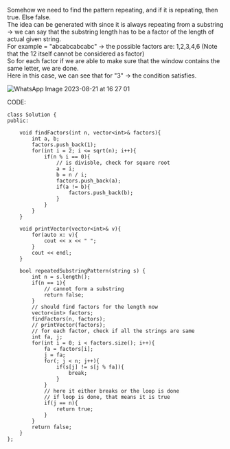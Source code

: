 ​Somehow we need to find the pattern repeating, and if it is repeating, then true. Else false.     
The idea can be generated with since it is always repeating from a substring -> we can say that the substring length has to be a factor of the length of actual given string.       
For example = "abcabcabcabc" -> the possible factors are: 1,2,3,4,6 (Note that the 12 itself cannot be considered as factor)      
So for each factor if we are able to make sure that the window contains the same letter, we are done.     
Here in this case, we can see that for "3" -> the condition satisfies.

![WhatsApp Image 2023-08-21 at 16 27 01](https://user-images.githubusercontent.com/73538974/262002862-bf73d1d5-2154-4c4c-a04a-5e426e4ab0ba.jpg)

CODE:       
```
class Solution {
public:
    
    void findFactors(int n, vector<int>& factors){
        int a, b;
        factors.push_back(1);
        for(int i = 2; i <= sqrt(n); i++){
            if(n % i == 0){
                // is divisble, check for square root
                a = i;
                b = n / i;
                factors.push_back(a);
                if(a != b){
                    factors.push_back(b);
                }
            }
        }
    }
    
    void printVector(vector<int>& v){
        for(auto x: v){
            cout << x << " ";
        }
        cout << endl;
    }
    
    bool repeatedSubstringPattern(string s) {
        int n = s.length();
        if(n == 1){
            // cannot form a substring
            return false;
        }
        // should find factors for the length now
        vector<int> factors;
        findFactors(n, factors);
        // printVector(factors);
        // for each factor, check if all the strings are same
        int fa, j;
        for(int i = 0; i < factors.size(); i++){
            fa = factors[i];
            j = fa;
            for(; j < n; j++){
                if(s[j] != s[j % fa]){
                    break;
                }
            }
            // here it either breaks or the loop is done
            // if loop is done, that means it is true
            if(j == n){
                return true;
            }
        }
        return false;
    }
};
```

